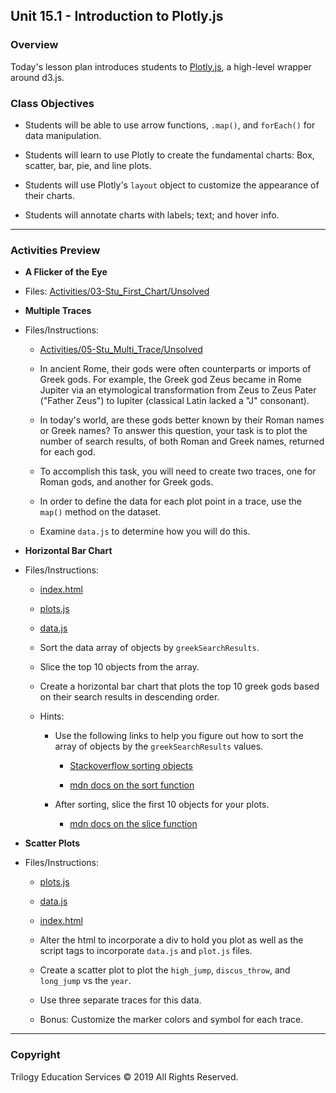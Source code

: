 ## Unit 15.1 - Introduction to Plotly.js

### Overview

Today's lesson plan introduces students to [Plotly.js](https://plot.ly/javascript/), a high-level wrapper around d3.js.

### Class Objectives

* Students will be able to use arrow functions, `.map()`, and `forEach()` for data manipulation.

* Students will learn to use Plotly to create the fundamental charts: Box, scatter, bar, pie, and line plots.

* Students will use Plotly's `layout` object to customize the appearance of their charts.

* Students will annotate charts with labels; text; and hover info.

- - -

### Activities Preview

* **A Flicker of the Eye**
* Files: [Activities/03-Stu_First_Chart/Unsolved](Activities/03-Stu_First_Chart/Unsolved)

* **Multiple Traces**
* Files/Instructions:

  * [Activities/05-Stu_Multi_Trace/Unsolved](Activities/05-Stu_Multi_Trace/Unsolved)

  * In ancient Rome, their gods were often counterparts or imports of Greek gods. For example, the Greek god Zeus became in Rome Jupiter via an etymological transformation from Zeus to Zeus Pater ("Father Zeus") to Iupiter (classical Latin lacked a "J" consonant).

  * In today's world, are these gods better known by their Roman names or Greek names? To answer this question, your task is to plot the number of search results, of both Roman and Greek names, returned for each god.

  * To accomplish this task, you will need to create two traces, one for Roman gods, and another for Greek gods.

  * In order to define the data for each plot point in a trace, use the `map()` method on the dataset.

  * Examine `data.js` to determine how you will do this.

* **Horizontal Bar Chart**
* Files/Instructions:

  * [index.html](Activities/07-Stu_HBar/Unsolved/index.html)

  * [plots.js](Activities/07-Stu_HBar/Unsolved/plots.js)

  * [data.js](Activities/07-Stu_HBar/Unsolved/data.js)

  * Sort the data array of objects by `greekSearchResults`.

  * Slice the top 10 objects from the array.

  * Create a horizontal bar chart that plots the top 10 greek gods based on their search results in descending order.
  
  * Hints:

    * Use the following links to help you figure out how to sort the array of objects by the `greekSearchResults` values.

      * [Stackoverflow sorting objects](https://stackoverflow.com/a/979289)

      * [mdn docs on the sort function](https://developer.mozilla.org/en-US/docs/Web/JavaScript/Reference/Global_Objects/Array/sort)

    * After sorting, slice the first 10 objects for your plots.

      * [mdn docs on the slice function](https://developer.mozilla.org/en-US/docs/Web/JavaScript/Reference/Global_Objects/Array/slice)

* **Scatter Plots**
* Files/Instructions:

  * [plots.js](Activities/08-Stu_Scatter/Unsolved/plots.js)

  * [data.js](Activities/08-Stu_Scatter/Unsolved/data.js)

  * [index.html](Activities/08-Stu_Scatter/Unsolved/index.html)

  * Alter the html to incorporate a div to hold you plot as well as the script tags to incorporate `data.js` and `plot.js` files.

  * Create a scatter plot to plot the `high_jump`, `discus_throw`, and `long_jump` vs the `year`.

  * Use three separate traces for this data.
  
  * Bonus: Customize the marker colors and symbol for each trace.


- - -

### Copyright

Trilogy Education Services © 2019 All Rights Reserved.
